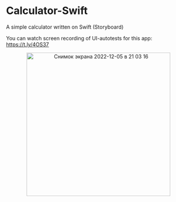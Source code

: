# Calculator-Swift
A simple calculator written on Swift (Storyboard)

You can watch screen recording of UI-autotests for this app:
https://t.ly/4OS37

 
 <p align="center">
 <img width="393" alt="Снимок экрана 2022-12-05 в 21 03 16" src="https://user-images.githubusercontent.com/114521805/205732374-ce11d007-81a0-4432-a92b-c7a2b445917b.png">
</p>
